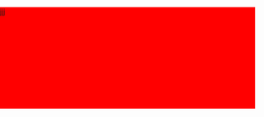 <style>
  body{
  padding:0;
  margin:0;
  
  }
  
  .topo{
  
  background:red;
  height:200px;
  width:100%;
  }
  
  </style>


<div class="topo">
  
  jjj
  
  </div>
